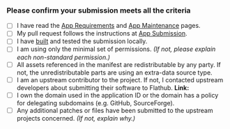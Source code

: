 ### Please confirm your submission meets all the criteria

- [ ] I have read the [App Requirements][reqs] and [App Maintenance][maint] pages.
- [ ] My pull request follows the instructions at [App Submission][submission].
- [ ] I have [built][build] and tested the submission locally.
- [ ] I am using only the minimal set of permissions. *(If not, please explain each non-standard permission.)*
- [ ] All assets referenced in the manifest are redistributable by any party.  If not, the unredistributable parts are using an extra-data source type.
- [ ] I am an upstream contributor to the project. If not, I contacted upstream developers about submitting their software to Flathub. **Link:**
- [ ] I own the domain used in the application ID or the domain has a policy for delegating subdomains (e.g. GitHub, SourceForge).
- [ ] Any additional patches or files have been submitted to the upstream projects concerned. *(If not, explain why.)*

[reqs]: https://docs.flathub.org/docs/for-app-authors/requirements
[maint]: https://docs.flathub.org/docs/for-app-authors/maintanance
[submission]: https://docs.flathub.org/docs/for-app-authors/submission
[build]: https://docs.flatpak.org/en/latest/first-build.html
